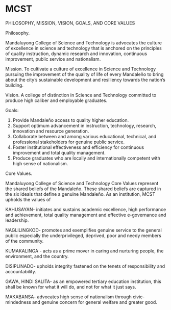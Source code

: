 # MCST

PHILOSOPHY, MISSION, VISION, GOALS, AND CORE VALUES

Philosophy. 

Mandaluyong College of Science and Technology is
advocates the culture of excellence in science and technology that is
anchored on the principles of quality instruction, dynamic research and
innovation, continuous improvement, public service and nationalism.


Mission. To cultivate a culture of excellence in Science and Technology
pursuing the improvement of the quality of life of every Mandaleño to
bring about the city’s sustainable development and resiliency towards the
nation’s building.

Vision. A college of distinction in Science and Technology committed to
produce high caliber and employable graduates.

Goals:
1. Provide Mandaleño access to quality higher education.
2. Support optimum advancement in instruction, technology,
research, innovation and resource generation.
3. Collaborate between and among various educational,
technical, and professional stakeholders for genuine public
service.
4. Foster institutional effectiveness and efficiency for
continuous improvement and total quality management.
5. Produce graduates who are locally and internationally
competent with high sense of nationalism.

Core Values. 

Mandaluyong College of Science and Technology Core
Values represent the shared beliefs of the Mandaleño. These shared
beliefs are captured in the six ideals that define a genuine Mandaleño.
As an institution, MCST upholds the values of

KAHUSAYAN- initiates and sustains academic excellence, high
performance and achievement, total quality management and effective
e-governance and leadership.

NAGLILINGKOD- promotes and exemplifies genuine service to the
general public especially the underprivileged, deprived, poor and needy
members of the community.

KUMAKALINGA - acts as a prime mover in caring and nurturing people,
the environment, and the country.

DISIPLINADO- upholds integrity fastened on the tenets of responsibility and
accountability.

GAWA, HINDI SALITA- as an empowered tertiary education institution, this
shall be known for what it will do, and not for what it just says.

MAKABANSA- advocates high sense of nationalism through civic-
mindedness and genuine concern for general welfare and greater good.
